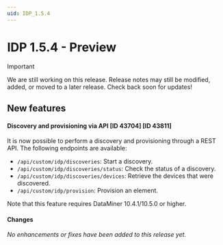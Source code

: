 ```yaml
---
uid: IDP_1.5.4
---
```


# IDP 1.5.4 - Preview

> [!IMPORTANT]
> We are still working on this release. Release notes may still be modified, added, or moved to a later release. Check back soon for updates!

## New features

#### Discovery and provisioning via API [ID 43704] [ID 43811]

It is now possible to perform a discovery and provisioning through a REST API. The following endpoints are available:

- `/api/custom/idp/discoveries`: Start a discovery.
- `/api/custom/idp/discoveries/status`: Check the status of a discovery.
- `/api/custom/idp/discoveries/devices`: Retrieve the devices that were discovered.
- `/api/custom/idp/provision`: Provision an element.

Note that this feature requires DataMiner 10.4.1/10.5.0 or higher.

#### Changes

*No enhancements or fixes have been added to this release yet.*
